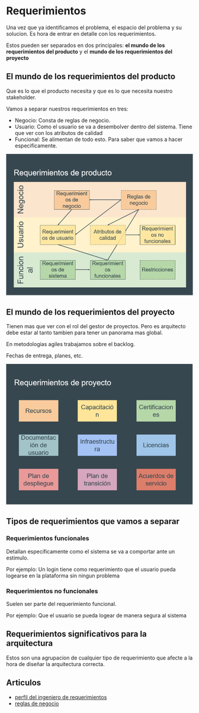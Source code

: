 # Requerimientos

Una vez que ya identificamos el problema, el espacio del problema y su solucion. Es hora de entrar en detalle con los requerimientos.

Estos pueden ser separados en dos principales: **el mundo de los requerimientos del producto** y el **mundo de los requerimientos del proyecto** 

## El mundo de los requerimientos del producto

Que es lo que el producto necesita y que es lo que necesita nuestro  stakeholder.

Vamos a separar nuestros requerimientos en tres:

- Negocio: Consta de reglas de negocio. 
- Usuario: Como el usuario se va a desembolver dentro del sistema. Tiene que ver con los atributos de calidad 
- Funcional: Se alimentan de todo esto. Para saber que vamos a hacer especificamente. 

![requerimientos del producto](../assets/05_req_prod.png)


## El mundo de los requerimientos del proyecto
 
Tienen mas que ver con el rol del gestor de proyectos. Pero es arquitecto debe estar al tanto tambien para tener un panorama mas global.

En metodologias agiles trabajamos sobre el backlog.

Fechas de entrega, planes, etc.

![requerimientos del proyecto](../assets/06_req_proy.png)


## Tipos de requerimientos que vamos a separar

### Requerimientos funcionales

Detallan especificamente como el sistema se va a comportar ante un estimulo.

Por ejemplo: Un login tiene como requerimiento que el usuario pueda logearse en la plataforma sin ningun problema


### Requerimientos no funcionales

Suelen ser parte del requerimiento funcional. 

Por ejemplo: Que el usuario se pueda logear de manera segura al sistema 


## Requerimientos significativos para la arquitectura

Estos son una agrupacion de cualquier tipo de requerimiento que afecte a la hora de diseñar la arquitectura correcta.




## Articulos

- [perfil del ingeniero de requerimientos](https://www.cimat.mx/Eventos/seminariodetecnologias/castillo.pdf)
- [reglas de negocio](https://sg.com.mx/revista/15/reglas-negocio-administrando-la-operacion-reglas)